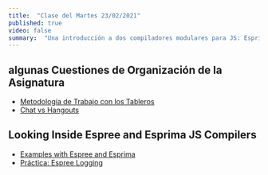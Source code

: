 ```yaml
---
title:  "Clase del Martes 23/02/2021"
published: true
video: false
summary:  "Una introducción a dos compiladores modulares para JS: Esprima y Espree. Al estar dividas las fases de estos compiladores en módulos podemos tomar ventaja para manipular código JS de entrada según nuestras necesidades"  
---
```


## algunas Cuestiones de Organización de la Asignatura

* [Metodología de Trabajo con los Tableros]({{site.baseurl}}/practicas/github-project-board#metodolog%C3%ADa-de-trabajo-con-los-tableros)
* [Chat vs Hangouts]({{site.baseurl}}/assets/temas/tema0-introduccion-a-pl/guia-docente.html#chat-vs-hangouts)

## Looking Inside Espree and Esprima JS Compilers

* [Examples with Espree and Esprima]({{site.baseurl}}/assets/temas/tema0-introduccion-a-pl/esprima)
* [Práctica: Espree Logging](http://localhost:4000/practicas/esprima-logging)

